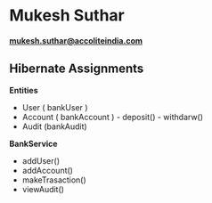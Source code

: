 # Mukesh Suthar
#### mukesh.suthar@accoliteindia.com

## Hibernate Assignments 


**Entities**
- User ( bankUser )
- Account ( bankAccount )
      - deposit()
      - withdarw()
- Audit (bankAudit)

**BankService**
- addUser()
- addAccount()
- makeTrasaction()
- viewAudit()

